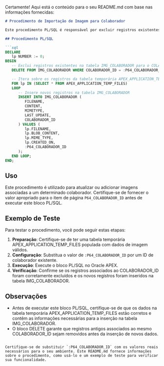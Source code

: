 Certamente! Aqui está o conteúdo para o seu README.md com base nas informações fornecidas:

```markdown
# Procedimento de Importação de Imagem para Colaborador

Este procedimento PL/SQL é responsável por excluir registros existentes na tabela IMG_COLABORADOR para um determinado COLABORADOR_ID e inserir novos registros com base nos dados da tabela temporária APEX_APPLICATION_TEMP_FILES.

## Procedimento PL/SQL

```sql
DECLARE
   lp NUMBER := 0;
BEGIN
   -- Exclui registros existentes na tabela IMG_COLABORADOR para o COLABORADOR_ID fornecido
   DELETE FROM IMG_COLABORADOR WHERE COLABORADOR_ID = :P64_COLABORADOR_ID;

   -- Itera sobre os registros da tabela temporária APEX_APPLICATION_TEMP_FILES
   FOR lp IN (SELECT * FROM APEX_APPLICATION_TEMP_FILES)
   LOOP
      -- Insere novos registros na tabela IMG_COLABORADOR
      INSERT INTO IMG_COLABORADOR (
         FILENAME,
         CONTENT,
         MIMETYPE,
         LAST_UPDATE,
         COLABORADOR_ID
      ) VALUES (
         lp.FILENAME,
         lp.BLOB_CONTENT,
         lp.MIME_TYPE,
         lp.CREATED_ON,
         :P64_COLABORADOR_ID
      );
   END LOOP;
END;
```

## Uso

Este procedimento é utilizado para atualizar ou adicionar imagens associadas a um determinado colaborador. Certifique-se de fornecer o valor apropriado para o item de página `P64_COLABORADOR_ID` antes de executar este bloco PL/SQL.

## Exemplo de Teste

Para testar o procedimento, você pode seguir estas etapas:

1. **Preparação**: Certifique-se de ter uma tabela temporária APEX_APPLICATION_TEMP_FILES populada com dados de imagem válidos.
2. **Configuração**: Substitua o valor de `:P64_COLABORADOR_ID` por um ID de colaborador existente.
3. **Execução**: Execute o bloco PL/SQL no Oracle APEX.
4. **Verificação**: Confirme se os registros associados ao COLABORADOR_ID foram corretamente excluídos e os novos registros foram inseridos na tabela IMG_COLABORADOR.

## Observações

- Antes de executar este bloco PL/SQL, certifique-se de que os dados na tabela temporária APEX_APPLICATION_TEMP_FILES estão corretos e contêm as informações necessárias para a inserção na tabela IMG_COLABORADOR.
- O bloco DELETE garante que registros antigos associados ao mesmo COLABORADOR_ID sejam removidos antes da inserção de novos dados.

```

Certifique-se de substituir `:P64_COLABORADOR_ID` com os valores reais necessários para o seu ambiente. Este README.md fornece informações sobre o procedimento, como usá-lo e um exemplo de teste para verificar sua funcionalidade.
